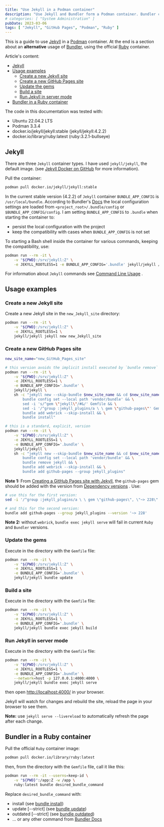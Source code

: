 ```yaml
---
title: "Use Jekyll in a Podman container"
description: "Use Jekyll and Bundler form a Podman container. Bundler can also be used easily from a Ruby container."
# categories: [ "System Administration" ]
pubDate: 2023-03-06
tags: [ "Jekyll", "GitHub Pages", "Podman", "Ruby" ]
---
```


This is a guide to use [Jekyll](https://jekyllrb.com/) in a [Podman](https://podman.io/) container.
At the end is a section about an **alternative** usage of [Bundler](https://bundler.io/), using the official [Ruby](https://www.ruby-lang.org/en/) container.

Article's content:

- [Jekyll](#jekyll)
- [Usage examples](#usage-examples)
  - [Create a new Jekyll site](#create-a-new-jekyll-site)
  - [Create a new GitHub Pages site](#create-a-new-github-pages-site)
  - [Update the gems](#update-the-gems)
  - [Build a site](#build-a-site)
  - [Run Jekyll in server mode](#run-jekyll-in-server-mode)
- [Bundler in a Ruby container](#bundler-in-a-ruby-container)

The code in this documentation was tested with:

- Ubuntu 22.04.2 LTS
- Podman 3.3.4
- docker.io/jekyll/jekyll:stable (jekyll/jekyll:4.2.2)
- docker.io/library/ruby:latest (ruby:3.2.1-bullseye)

## Jekyll

There are three `Jekyll` container types. I have used `jekyll/jekyll`, the default image. (see [Jekyll Docker on GitHub](https://github.com/envygeeks/jekyll-docker/blob/master/README.md) for more information).

Pull the container:

```sh
podman pull docker.io/jekyll/jekyll:stable
```

In the current stable version (4.2.2) of `Jekyll` container `BUNDLE_APP_CONFIG` is `/usr/local/bundle`.
According to Bundler's [Docs](https://bundler.io/docs.html) the local configuration settings are loaded from `<project_root>/.bundle/config` or `$BUNDLE_APP_CONFIG/config`. I am setting `BUNDLE_APP_CONFIG` to `.bundle` when starting the container to:

- persist the local configuration with the project
- keep the compatibility with cases when `BUNDLE_APP_CONFIG` is not set

To starting a Bash shell inside the container for various commands, keeping the compatibility, use:

```sh
podman run --rm -it \
    -v "${PWD}:/srv/jekyll:Z" \
    -e JEKYLL_ROOTLESS=1 -e BUNDLE_APP_CONFIG='.bundle' jekyll/jekyll /bin/bash
```

For information about `Jekyll` commands see [Command Line Usage](https://jekyllrb.com/docs/usage/) .

## Usage examples

### Create a new Jekyll site

Create a new Jekyll site in the `new_Jekyll_site` directory:

```sh
podman run --rm -it \
    -v "${PWD}:/srv/jekyll:Z" \
    -e JEKYLL_ROOTLESS=1 \
    jekyll/jekyll jekyll new new_Jekyll_site
```

### Create a new GitHub Pages site

```sh
new_site_name="new_GitHub_Pages_site"

# this version avoids the implicit install executed by `bundle remove`
podman run --rm -it \
    -v "${PWD}:/srv/jekyll:Z" \
    -e JEKYLL_ROOTLESS=1 \
    -e BUNDLE_APP_CONFIG='.bundle' \
    jekyll/jekyll \
    sh -c "jekyll new --skip-bundle $new_site_name && cd $new_site_name && \
        bundle config set --local path 'vendor/bundle' && \
        sed -i 's/^gem \"jekyll\"/#&/' Gemfile && \
        sed -i '/^group :jekyll_plugins/a \ \ gem \"github-pages\"' Gemfile && \
        bundle add webrick --skip-install && \
        bundle install"

# this is a standard, explicit, version
podman run --rm -it \
    -v "${PWD}:/srv/jekyll:Z" \
    -e JEKYLL_ROOTLESS=1 \
    -e BUNDLE_APP_CONFIG='.bundle' \
    jekyll/jekyll \
    sh -c "jekyll new --skip-bundle $new_site_name && cd $new_site_name && \
        bundle config set --local path 'vendor/bundle' && \
        bundle remove jekyll && \
        bundle add webrick --skip-install && \
        bundle add github-pages --group jekyll_plugins"
```

**Note 1:** From [Creating a GitHub Pages site with Jekyll](https://docs.github.com/en/pages/setting-up-a-github-pages-site-with-jekyll/creating-a-github-pages-site-with-jekyll), the `github-pages` gem should be added with the version from [Dependency versions](https://pages.github.com/versions/) . Use:

```sh
# use this for the first version:
sed -i '/^group :jekyll_plugins/a \ \ gem \"github-pages\", \"~> 228\"' Gemfile && \

# and this for the second version:
bundle add github-pages --group jekyll_plugins --version '~> 228'
```

**Note 2:** without `webrick`, `bundle exec jekyll serve` will fail in current `Ruby` and `Bundler` versions.

### Update the gems

Execute in the directory with the `Gemfile` file:

```sh
podman run --rm -it \
    -v "${PWD}:/srv/jekyll:Z" \
    -e JEKYLL_ROOTLESS=1 \
    -e BUNDLE_APP_CONFIG='.bundle' \
    jekyll/jekyll bundle update
```

### Build a site

Execute in the directory with the `Gemfile` file:

```sh
podman run --rm -it \
    -v "${PWD}:/srv/jekyll:Z" \
    -e JEKYLL_ROOTLESS=1 \
    -e BUNDLE_APP_CONFIG='.bundle' \
    jekyll/jekyll bundle exec jekyll build
```

### Run Jekyll in server mode

Execute in the directory with the `Gemfile` file:

```sh
podman run --rm -it \
    -v "${PWD}:/srv/jekyll:Z" \
    -e JEKYLL_ROOTLESS=1 \
    -e BUNDLE_APP_CONFIG='.bundle' \
    --network=host -p 127.0.0.1:4000:4000 \
    jekyll/jekyll bundle exec jekyll serve
```

then open [http://localhost:4000/](http://localhost:4000/) in your browser.

Jekyll will watch for changes and rebuild the site, reload the page in your browser to see them.

**Note:** use `jekyll serve --livereload` to automatically refresh the page after each change.

## Bundler in a Ruby container

Pull the official `Ruby` container image:

```sh
podman pull docker.io/library/ruby:latest
```

then, from the directory with the `Gemfile` file, call it like this:

```sh
podman run --rm -it --userns=keep-id \
    -v "${PWD}":/app:Z -w /app \
    ruby:latest bundle desired_bundle_command
```

Replace `desired_bundle_command` with:

- install (see [bundle install](https://bundler.io/v2.4/man/bundle-install.1.html))
- update [--strict] (see [bundle update](https://bundler.io/v2.4/man/bundle-update.1.html))
- outdated [--strict] (see [bundle outdated](https://bundler.io/v2.4/man/bundle-outdated.1.html))
- ... or any other command from [Bundler Docs](https://bundler.io/docs.html)
